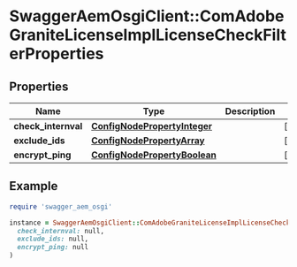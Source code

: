 # SwaggerAemOsgiClient::ComAdobeGraniteLicenseImplLicenseCheckFilterProperties

## Properties

| Name | Type | Description | Notes |
| ---- | ---- | ----------- | ----- |
| **check_internval** | [**ConfigNodePropertyInteger**](ConfigNodePropertyInteger.md) |  | [optional] |
| **exclude_ids** | [**ConfigNodePropertyArray**](ConfigNodePropertyArray.md) |  | [optional] |
| **encrypt_ping** | [**ConfigNodePropertyBoolean**](ConfigNodePropertyBoolean.md) |  | [optional] |

## Example

```ruby
require 'swagger_aem_osgi'

instance = SwaggerAemOsgiClient::ComAdobeGraniteLicenseImplLicenseCheckFilterProperties.new(
  check_internval: null,
  exclude_ids: null,
  encrypt_ping: null
)
```

